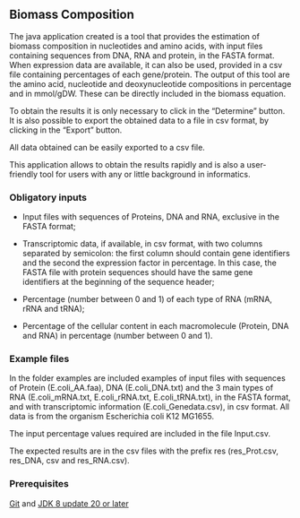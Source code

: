 ## Biomass Composition

The java application created is a tool that provides the estimation of biomass composition in nucleotides and amino acids, with input files containing sequences from DNA, RNA and protein, in the FASTA format. When expression data are available, it can also be used, provided in a csv file containing percentages of each gene/protein. The output of this tool are the amino acid, nucleotide and deoxynucleotide compositions in percentage and in mmol/gDW. These can be directly included in the biomass equation.

To obtain the results it is only necessary to click in the “Determine” button. It is also possible to export the obtained data to a file in csv format, by clicking in the “Export” button.
 
All data obtained can be easily exported to a csv file.

This application allows to obtain the results rapidly and is also a user-friendly tool for users with any or little background in informatics.

### Obligatory inputs

- Input files with sequences of Proteins, DNA and RNA, exclusive in the FASTA format; 

- Transcriptomic data, if available, in csv format, with two columns separated by semicolon: the first column should contain gene identifiers and the second the expression factor in percentage. In this case, the FASTA file with protein sequences should have the same gene identifiers at the beginning of the sequence header;

- Percentage (number between 0 and 1) of each type of RNA (mRNA, rRNA and tRNA);

- Percentage of the cellular content in each macromolecule (Protein, DNA and RNA) in percentage (number between 0 and 1).


### Example files

In the folder examples are included examples of input files with sequences of Protein (E.coli_AA.faa), DNA (E.coli_DNA.txt) and the 3 main types of RNA (E.coli_mRNA.txt, E.coli_rRNA.txt, E.coli_tRNA.txt), in the FASTA format, and with transcriptomic information (E.coli_Genedata.csv), in csv format. All data is from the organism Escherichia coli K12 MG1655.

The input percentage values required are included in the file Input.csv.

The expected results are in the csv files with the prefix res (res_Prot.csv, res_DNA, csv and res_RNA.csv).


### Prerequisites

[Git][] and [JDK 8 update 20 or later][JDK8 build]

[Git]: http://help.github.com/set-up-git-redirect
[JDK8 build]: http://www.oracle.com/technetwork/java/javase/downloads